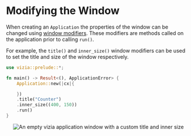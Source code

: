 # Modifying the Window

When creating an `Application` the properties of the window can be changed using [window modifiers](https://docs.vizia.dev/vizia_winit/window_modifiers/trait.WindowModifiers.html). These modifiers are methods called on the application prior to calling `run()`.


For example, the `title()` and `inner_size()` window modifiers can be used to set the title and size of the window respectively.

```rust
use vizia::prelude::*;

fn main() -> Result<(), ApplicationError> {
    Application::new(|cx|{

    })
    .title("Counter")
    .inner_size((400, 150))
    .run()
}
```

<p align="center">
<img src="img/window_modifiers.png" alt="An empty vizia application window with a custom title and inner size"/>
</p>